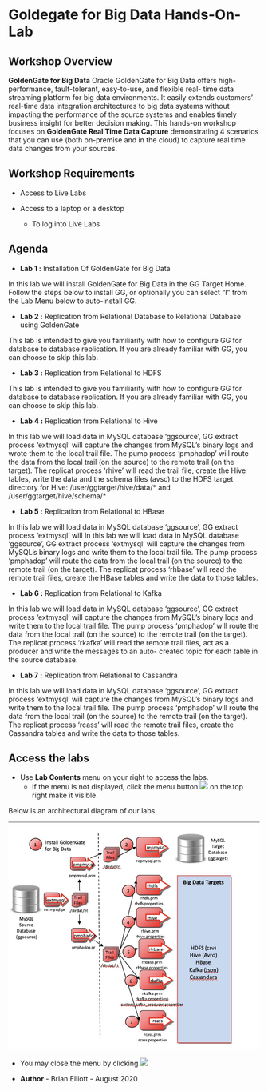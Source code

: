 # Goldegate for Big Data Hands-On-Lab  #

## Workshop Overview ##

**GoldenGate for Big Data** Oracle GoldenGate for Big Data offers high-performance, fault-tolerant, easy-to-use, and flexible real- time data streaming platform for big data environments. It easily extends customers’ real-time data integration architectures to big data systems without impacting the performance of the source systems and enables timely business insight for better decision making. This hands-on workshop focuses on **GoldenGate Real Time Data Capture** demonstrating 4 scenarios that you can use (both on-premise and in the cloud) to capture real time data changes from your sources.

## Workshop Requirements

- Access to Live Labs
  
- Access to a laptop or a desktop
    - To log into Live Labs

## Agenda

- **Lab 1 :** Installation Of GoldenGate for Big Data

In this lab we will install GoldenGate for Big Data in the GG Target Home. Follow the steps below to install GG, or optionally you can select “I” from the Lab Menu below to auto-install GG.

- **Lab 2 :** Replication from Relational Database to Relational Database using GoldenGate

This lab is intended to give you familiarity with how to configure GG for database to database replication. If you are already familiar with GG, you can choose to skip this lab.

- **Lab 3 :** Replication from Relational to HDFS

This lab is intended to give you familiarity with how to configure GG for database to database replication. If you are already familiar with GG, you can choose to skip this lab.

- **Lab 4 :** Replication from Relational to Hive

In this lab we will load data in MySQL database ‘ggsource’, GG extract process ‘extmysql’ will capture the changes from MySQL’s binary logs and wrote them to the local trail file. The pump process ‘pmphadop’ will route the data from the local trail (on the source) to the remote trail (on the target). The replicat
process ‘rhive’ will read the trail file, create the Hive tables, write the data and the schema files (avsc) to the HDFS target directory for Hive: /user/ggtarget/hive/data/* and /user/ggtarget/hive/schema/*

- **Lab 5 :** Replication from Relational to HBase

In this lab we will load data in MySQL database ‘ggsource’, GG extract process ‘extmysql’ will In this lab we will load data in MySQL database ‘ggsource’, GG extract process ‘extmysql’ will capture the changes from MySQL’s binary logs and write them to the local trail file. The pump process ‘pmphadop’ will route the data from the local trail (on the source) to the remote trail (on the target). The replicat
process ‘rhbase’ will read the remote trail files, create the HBase tables and write the data to those tables.

- **Lab 6 :** Replication from Relational to Kafka

In this lab we will load data in MySQL database ‘ggsource’, GG extract process ‘extmysql’ will capture the changes from MySQL’s binary logs and write them to the local trail file. The pump process ‘pmphadop’ will route the data from the local trail (on the source) to the remote trail (on the target). The replicat
process ‘rkafka’ will read the remote trail files, act as a producer and write the messages to an auto- created topic for each table in the source database.

- **Lab 7 :** Replication from Relational to Cassandra

In this lab we will load data in MySQL database ‘ggsource’, GG extract process ‘extmysql’ will capture the changes from MySQL’s binary logs and write them to the local trail file. The pump process ‘pmphadop’ will route the data from the local trail (on the source) to the remote trail (on the target). The replicat
process ‘rcass’ will read the remote trail files, create the Cassandra tables and write the data to those tables.

## Access the labs

- Use **Lab Contents** menu on your right to access the labs.
    - If the menu is not displayed, click the menu button ![](./images/menu-button.png) on the top right  make it visible.

Below is an architectural diagram of our labs

![](./images/image110_1.png)

- You may close the menu by clicking ![](./images/menu-close.png "")

- **Author** - Brian Elliott - August 2020